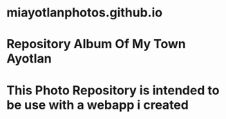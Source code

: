 # miayotlanphotos.github.io
# Repository Album Of My Town Ayotlan
# This Photo Repository is intended to be use with a webapp i created
